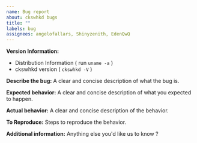 ```yaml
---
name: Bug report
about: ckswhkd bugs
title: ""
labels: bug
assignees: angelofallars, Shinyzenith, EdenQwQ
---
```


**Version Information:**

- Distribution Information ( run `uname -a` )
- ckswhkd version ( `ckswhkd -V` )

**Describe the bug:**
A clear and concise description of what the bug is.

**Expected behavior:**
A clear and concise description of what you expected to happen.

**Actual behavior:**
A clear and concise description of the behavior.

**To Reproduce:**
Steps to reproduce the behavior.

**Additional information:**
Anything else you'd like us to know ?
